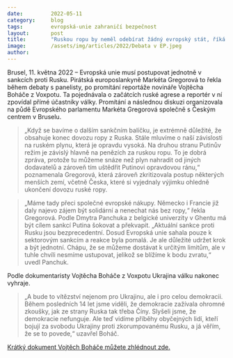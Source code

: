 ```yaml
---
date:         2022-05-11
category:     blog
tags:         evropská-unie zahraničí bezpečnost
layout:       post
title:        "Ruskou ropu by neměl odebírat žádný evropský stát, říká europoslankyně Gregorová"
image:        /assets/img/articles/2022/Debata v EP.jpeg
author:       
---
```


Brusel, 11. května 2022 – Evropská unie musí postupovat jednotně v sankcích proti Rusku. Pirátská europoslankyně Markéta Gregorová to řekla během debaty s panelisty, po promítání reportáže novináře Vojtěcha Boháče z Voxpotu. Ta pojednávala o začátcích ruské agrese a reportér v ní zpovídal přímé účastníky války. Promítání a následnou diskuzi organizovala na půdě Evropského parlamentu Markéta Gregorová společně s Českým centrem v Bruselu.

> „Když se bavíme o dalším sankčním balíčku, je extrémně důležité, že obsahuje konec dovozu ropy z Ruska. Stále mluvíme o naší závislosti na ruském plynu, která je opravdu vysoká. Na druhou stranu Putinův režim je závislý hlavně na penězích za ruskou ropu. To je dobrá zpráva, protože tu můžeme snáze než plyn nahradit od jiných dodavatelů a zároveň tím uštědřit Putinovi opravdovou ránu,“ poznamenala Gregorová, která zároveň zkritizovala postup některých menších zemí, včetně Česka, které si vyjednaly výjimku ohledně ukončení dovozu ruské ropy.

> „Máme tady přeci společné evropské nákupy. Německo i Francie již daly najevo zájem být solidární a nenechat nás bez ropy,“ řekla Gregorová. Podle Dmytra Panchuka z belgické univerzity v Ghentu má být cílem sankcí Putina šokovat a překvapit. „Aktuální sankce proti Rusku jsou bezprecedentní. Dosud Evropská unie sahala pouze k sektorovým sankcím a reakce byla pomalá. Je ale důležité udržet krok a být jednotní. Chápu, že se můžeme dostávat k určitým limitům, ale v tuhle chvíli nesmíme ustupovat, jelikož se blížíme k bodu zvratu,“ uvedl Panchuk.

Podle dokumentaristy Vojtěcha Boháče z Voxpotu Ukrajina válku nakonec vyhraje. 

> „A bude to vítězství nejenom pro Ukrajinu, ale i pro celou demokracii. Během posledních 14 let jsme viděli, že demokracie zažívala ohromné zkoušky, jak ze strany Ruska tak třeba Číny. Slyšeli jsme, že demokracie nefunguje. Ale teď vidíme příběhy obyčejných lidí, kteří bojují za svobodu Ukrajiny proti zkorumpovanému Rusku, a já věřím, že se to povede,“ uzavřel Boháč. 

[Krátký dokument Vojtěch Boháče můžete zhlédnout zde.](https://www.youtube.com/watch?v=QihZtyDhyVo)
